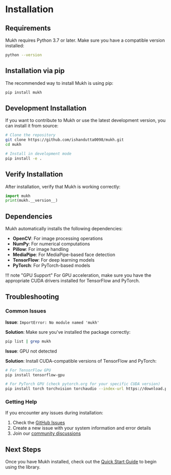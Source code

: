 # Installation

## Requirements

Mukh requires Python 3.7 or later. Make sure you have a compatible version installed:

```bash
python --version
```

## Installation via pip

The recommended way to install Mukh is using pip:

```bash
pip install mukh
```

## Development Installation

If you want to contribute to Mukh or use the latest development version, you can install it from source:

```bash
# Clone the repository
git clone https://github.com/ishandutta0098/mukh.git
cd mukh

# Install in development mode
pip install -e .
```

## Verify Installation

After installation, verify that Mukh is working correctly:

```python
import mukh
print(mukh.__version__)
```

## Dependencies

Mukh automatically installs the following dependencies:

- **OpenCV**: For image processing operations
- **NumPy**: For numerical computations
- **Pillow**: For image handling
- **MediaPipe**: For MediaPipe-based face detection
- **TensorFlow**: For deep learning models
- **PyTorch**: For PyTorch-based models

!!! note "GPU Support"
    For GPU acceleration, make sure you have the appropriate CUDA drivers installed for TensorFlow and PyTorch.

## Troubleshooting

### Common Issues

**Issue**: `ImportError: No module named 'mukh'`

**Solution**: Make sure you've installed the package correctly:
```bash
pip list | grep mukh
```

**Issue**: GPU not detected

**Solution**: Install CUDA-compatible versions of TensorFlow and PyTorch:
```bash
# For TensorFlow GPU
pip install tensorflow-gpu

# For PyTorch GPU (check pytorch.org for your specific CUDA version)
pip install torch torchvision torchaudio --index-url https://download.pytorch.org/whl/cu118
```

### Getting Help

If you encounter any issues during installation:

1. Check the [GitHub Issues](https://github.com/ishandutta0098/mukh/issues)
2. Create a new issue with your system information and error details
3. Join our [community discussions](https://github.com/ishandutta0098/mukh/discussions)

## Next Steps

Once you have Mukh installed, check out the [Quick Start Guide](quick-start.md) to begin using the library. 